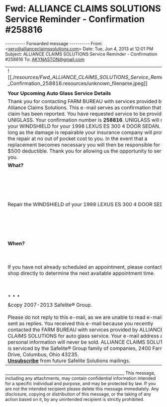 # Fwd: ALLIANCE CLAIMS SOLUTIONS Service Reminder - Confirmation #258816

\---------- Forwarded message ----------
From: <[serv@allianceclaimssolutions.com](mailto:serv@allianceclaimssolutions.com)\>
Date: Tue, Jun 4, 2013 at 12:01 PM
Subject: ALLIANCE CLAIMS SOLUTIONS Service Reminder - Confirmation #258816
To: [AKYNASTON@gmail.com](mailto:AKYNASTON@gmail.com)

|     |     |
| --- | --- |
| ![[./_resources/Fwd_ALLIANCE_CLAIMS_SOLUTIONS_Service_Reminder_-_Confirmation_258816.resources/unknown_filename.jpeg]] |     |
|     |     |
| **Your Upcoming Auto Glass Service Details** |     |
| Thank you for contacting FARM BUREAU with services provided by Alliance Claims Solutions. This e-mail serves as confirmation that a claim has been reported. You have requested service to be provided by UNIGLASS. Your confirmation number is **258816**. UNIGLASS will repair your WINDSHIELD for your 1998 LEXUS ES 300 4 DOOR SEDAN. As long as the damage is repairable your insurance company will provide the repair at no out of pocket cost to you. In the event that a replacement becomes necessary you will then be responsible for your $500 deductible. Thank you for allowing us the opportunity to serve you. |     |
| **What?** | **Where?** |
| Repair the WINDSHIELD of your 1998 LEXUS ES 300 4 DOOR SEDAN. | If necessary, please contact the shop to confirm the location of where the work is to be performed.<br>UNIGLASS<br>398 N UNIVERSITY AVE<br>PROVO, UT 84601 &nbsp&nbsp [**Get Directions**](http://www.bing.com/maps/?v=2&where1=398+N+UNIVERSITY+AVE%20UT%2084601)">**View Map**<br>[[tel:%28801%29%20370-3220\|(801) 370-3220]] |
| **When?** | **Your details** |
| If you have not already scheduled an appointment, please contact the shop directly to determine the next available appointment time. | Aaron Kynaston<br>[[tel:801-368-8633\|801-368-8633]]<br>[AKYNASTON@GMAIL.COM](mailto:AKYNASTON@GMAIL.COM)<br>296 NORTH APPLE VIEW DRIVE<br>SANTAQUIN, UT 84655 |
| * * * |     |
| &copy 2007-2013 Safelite® Group.<br><br>Please do not reply to this e-mail, as we are unable to read e-mails sent as replies. You received this e-mail because you recently contacted the FARM BUREAU with services provided by ALLIANCE CLAIMS SOLUTIONS for auto glass service. Your e-mail address and personal information will never be sold. ALLIANCE CLAIMS SOLUTIONS is serviced by the Safelite® Group family of companies, 2400 Farmers Drive, Columbus, Ohio 43235.<br>[**Unsubscribe**](https://www.safelite.com/survey/sslPages/removeEmail.jsp?email=AKYNASTON@GMAIL.COM) from future Safelite Solutions mailings. |     |

\_\_\_\_\_\_\_\_\_\_\_\_\_\_\_\_\_\_\_\_\_\_\_\_\_\_\_\_\_\_\_\_\_\_\_\_\_\_\_\_\_\_\_\_\_\_\_\_\_\_\_\_\_\_\_\_\_\_\_\_
This message, including any attachments, may contain confidential information intended for a specific individual and purpose, and may be protected by law. If you are not the intended recipient please delete this message immediately. Any disclosure, copying or distribution of this message, or the taking of any action based on it, by any unintended recipient is strictly prohibited.
